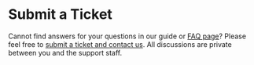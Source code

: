 # Submit a Ticket

Cannot find answers for your questions in our guide or [FAQ page](./faq.md)? Please feel free to [submit a ticket and contact us](https://onevcat.zendesk.com/hc/en-us/requests/new). All discussions are private between you and the support staff.

